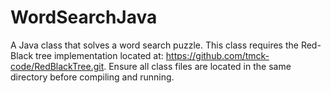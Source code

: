 # WordSearchJava
A Java class that solves a word search puzzle.
This class requires the Red-Black tree implementation located at: https://github.com/tmck-code/RedBlackTree.git.
Ensure all class files are located in the same directory before compiling and running.
